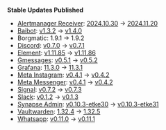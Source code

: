 **Stable Updates Published**

* [Alertmanager Receiver](https://github.com/metio/matrix-alertmanager-receiver): [2024.10.30](https://github.com/metio/matrix-alertmanager-receiver/releases/tag/2024.10.30) -> [2024.11.20](https://github.com/metio/matrix-alertmanager-receiver/releases/tag/2024.11.20)
* [Baibot](https://github.com/etkecc/baibot): [v1.3.2](https://github.com/etkecc/baibot/releases/tag/v1.3.2) -> [v1.4.0](https://github.com/etkecc/baibot/releases/tag/v1.4.0)
* Borgmatic: 1.9.1 -> 1.9.2
* [Discord](https://github.com/mautrix/discord): [v0.7.0](https://github.com/mautrix/discord/releases/tag/v0.7.0) -> [v0.7.1](https://github.com/mautrix/discord/releases/tag/v0.7.1)
* [Element](https://github.com/element-hq/element-web): [v1.11.85](https://github.com/element-hq/element-web/releases/tag/v1.11.85) -> [v1.11.86](https://github.com/element-hq/element-web/releases/tag/v1.11.86)
* [Gmessages](https://github.com/mautrix/gmessages): [v0.5.1](https://github.com/mautrix/gmessages/releases/tag/v0.5.1) -> [v0.5.2](https://github.com/mautrix/gmessages/releases/tag/v0.5.2)
* [Grafana](https://github.com/grafana/grafana): [11.3.0](https://github.com/grafana/grafana/releases/tag/v11.3.0) -> [11.3.1](https://github.com/grafana/grafana/releases/tag/v11.3.1)
* [Meta Instagram](https://github.com/mautrix/meta): [v0.4.1](https://github.com/mautrix/meta/releases/tag/v0.4.1) -> [v0.4.2](https://github.com/mautrix/meta/releases/tag/v0.4.2)
* [Meta Messenger](https://github.com/mautrix/meta): [v0.4.1](https://github.com/mautrix/meta/releases/tag/v0.4.1) -> [v0.4.2](https://github.com/mautrix/meta/releases/tag/v0.4.2)
* [Signal](https://github.com/mautrix/signal): [v0.7.2](https://github.com/mautrix/signal/releases/tag/v0.7.2) -> [v0.7.3](https://github.com/mautrix/signal/releases/tag/v0.7.3)
* [Slack](https://github.com/mautrix/slack): [v0.1.2](https://github.com/mautrix/slack/releases/tag/v0.1.2) -> [v0.1.3](https://github.com/mautrix/slack/releases/tag/v0.1.3)
* [Synapse Admin](https://github.com/etkecc/synapse-admin): [v0.10.3-etke30](https://github.com/etkecc/synapse-admin/releases/tag/v0.10.3-etke30) -> [v0.10.3-etke31](https://github.com/etkecc/synapse-admin/releases/tag/v0.10.3-etke31)
* [Vaultwarden](https://github.com/dani-garcia/vaultwarden): [1.32.4](https://github.com/dani-garcia/vaultwarden/releases/tag/1.32.4) -> [1.32.5](https://github.com/dani-garcia/vaultwarden/releases/tag/1.32.5)
* [Whatsapp](https://github.com/mautrix/whatsapp): [v0.11.0](https://github.com/mautrix/whatsapp/releases/tag/v0.11.0) -> [v0.11.1](https://github.com/mautrix/whatsapp/releases/tag/v0.11.1)
